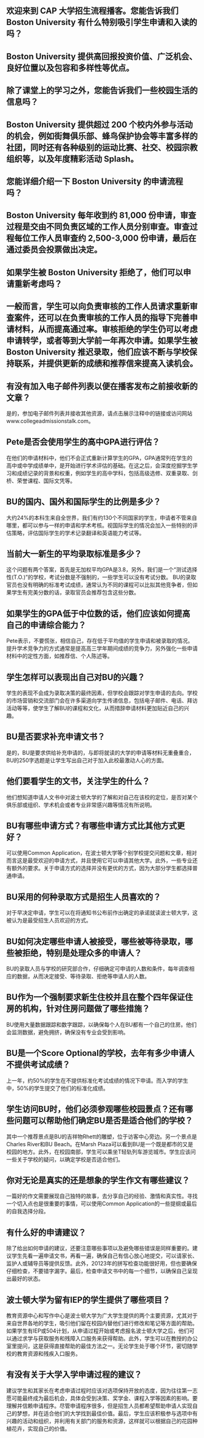 
## 欢迎来到 CAP 大学招生流程播客。您能告诉我们 Boston University 有什么特别吸引学生申请和入读的吗？

## Boston University 提供高回报投资价值、广泛机会、良好位置以及包容和多样性等优点。

## 除了课堂上的学习之外，您能告诉我们一些校园生活的信息吗？

## Boston University 提供超过 200 个校内外参与活动的机会，例如街舞俱乐部、蜂鸟保护协会等丰富多样的社团，同时还有各种级别的运动比赛、社交、校园宗教组织等，以及年度精彩活动 Splash。

## 您能详细介绍一下 Boston University 的申请流程吗？

## Boston University 每年收到约 81,000 份申请，审查过程是交由不同负责区域的工作人员分别审查。审查过程每位工作人员审查约 2,500-3,000 份申请，最后在通过委员会投票做出决定。

## 如果学生被 Boston University 拒绝了，他们可以申请重新考虑吗？

## 一般而言，学生可以向负责审核的工作人员请求重新审查案件，还可以在负责审核的工作人员的指导下完善申请材料，从而提高通过率。审核拒绝的学生仍可以考虑申请转学，或者等到大学前一年再次申请。如果学生被 Boston University 推迟录取，他们应该不断与学校保持联系，并提供更新的成绩和推荐信来提高入读机会。


## 有没有加入电子邮件列表以便在播客发布之前接收新的文章？ <br> 
是的，参加电子邮件列表并接收其他资源，请点击展示注释中的链接或访问网站www.collegeadmissionstalk.com。 
<br>

## Pete是否会使用学生的高中GPA进行评估？<br> 
在他们的申请材料中，他们不会正式重新计算学生的GPA，GPA通常列在学生的高中或中学成绩单中，是开始进行学术评估的基础。在这之后，会深度挖掘学生学习和成绩记录的背景和权重，例如学生的高中学科，包括高级选修、双重录取、剑桥、荣誉课程、国际文凭等。 
<br>

## BU的国内、国外和国际学生的比例是多少？<br> 
大约24%的本科生来自全世界，我们有约130个不同国家的学生，申请者不管来自哪里，都可以参与一样的申请和学术考核。视国际学生的情况会加入一些特别的评估策略，评估国际学生的学术记录翻译和英语能力考试等。 
<br>

## 当前大一新生的平均录取标准是多少？<br> 
这个问题有两个答案，首先是无加权平均GPA是3.8，另外，我们是一个“测试选择性(T.O.)”的学校，考试分数是不强制的，一些学生可以没有考试分数。 BU的录取官员也没有明确的标准考试成绩，通常认为不同的课程可以比拟其他竞争者，但如果学生有完美分数的话，录取官员会推荐包含这些分数。 
<br>

## 如果学生的GPA低于中位数的话，他们应该如何提高自己的申请综合能力？<br> 
Pete表示，不要慌张，相信自己，存在低于平均值的学生申请和被录取的情况。提升学术竞争力的方式通常是提高高三学年期间成绩的竞争力，另外强化一些申请材料中的定性方面，如推荐信、个人陈述等。 
<br>

## 学生怎样可以表现出自己对BU的兴趣？<br> 
学生的表现不会成为录取决策的最终因素，但学校会跟踪对学生申请的去向。学校的市场营销和交流部门会在许多渠道向学生传递信息，包括电子邮件、电话、拜访活动等等，使学生了解BU的课程和文化，从而措辞申请材料更加贴近自己的兴趣。 
<br>

## BU是否要求补充申请文书？<br> 
是的，BU是要求供给补充申请的，与即将就读的大学的申请等材料无重叠重合，BU的250字选题是让学生写出自己对于加入此校最激动人心的方面。


## 他们要看学生的文书，关注学生的什么？ 

他们想知道申请人文书中对波士顿大学的了解和对自己在该校的定位，是否对某个俱乐部或组织、学术机会或者专业非常感兴趣等情况有所说明。 


## BU有哪些申请方式？有哪些申请方式比其他方式更好？ 

可以使用Common Application，在波士顿大学等个别学校提交问题和文章，相对而言这是最受欢迎的申请方式，并且使用它可以申请其他大学。此外，一些专业还有额外的要求。关于申请方式的选择并没有更优的方式，因为大部分学生都选择普通申请。 


## BU采用的何种录取方式是招生人员喜欢的？ 

对于早决定申请，学生可以在将通知书公布前作出确定的承诺就读波士顿大学，这被认为是最受招生人员欢迎的方式。 


## BU如何决定哪些申请人被接受，哪些被等待录取，哪些被拒绝，特别是处理众多的申请人？ 

BU的录取人员与学校的研究部合作，仔细确定可申请的人数和条件，每年调查相应的数据，从而决定接受、等待录取、拒绝等申请人的人数。


## BU作为一个强制要求新生住校并且在整个四年保证住房的机构，针对住房问题做了哪些措施？

BU使用大量数据跟踪和数字跟踪，以确保每个人在BU都有一个自己的住房。他们会监测数据，避免拥挤，确保没有专业会受到影响。 


## BU是一个Score Optional的学校，去年有多少申请人不提供考试成绩？

上一年，约50%的学生在不提供标准化考试成绩的情况下申请。而入学的学生中，50%的学生提交了他们的标准化成绩。 


## 学生访问BU时，他们必须参观哪些校园景点？还有哪些问题可以帮助他们确定BU是否是适合他们的学校？

其中一个推荐景点是BU的吉祥物Rhett的雕塑，位于访客中心旁边。另一个景点是Charles River和BU Beach。在Marsh Plaza可以看到BU是一个既是都市的又是校园的地方。此外，在校园南部，学生可以乘坐T轻轨列车游览城市。学生应该问一些关于学校的疑问，以确定学校是否适合他们。 


## 你对无论是真实的还是想象的学生作文有哪些建议？

一篇好的作文需要展现自己独特的故事，去分享自己的经验、激情和真实性。寻找一个切入点也是很重要的事情，可以使用Common Application的一些提纲或最后的自我选择分段。


## 有什么好的申请建议？

除了给出如何申请的建议，还要注意哪些事项以及避免哪些错误是同样重要的。建议学生先看一遍申请文书，再看一遍，确保自己有信心放心地提交，可以请家长、监护人或辅导员等提供反馈。此外，20123年的拼写检查功能很好用，但也要确保仔细检查，不要错字漏字。最后，检查申请文书中的每一个细节，以确保自己呈现出最好的状态。
 

## 波士顿大学为留有IEP的学生提供了哪些项目？

教育资源中心和写作中心是波士顿大学为广大学生提供的两个主要资源，尤其对于来自世界各地的学生，吸引他们留在校园内替他们进行修改和笔记等方面的帮助。如果学生有IEP或504计划，从申请过程开始或考虑报名波士顿大学之后，他们可以通过求学与获取服务和残障入口服务来获得帮助。此外，学生可以在教授的办公室里提问，这是获得直接帮助的最佳方法之一。无论学生处于哪个环节，密切随学校的教育资源和残疾入口服务。
 

## 有没有关于大学入学申请过程的建议？

建议学生和其家长在考虑申请过程时应该对选项保持开放的态度，因为往往第一志愿可能最终成为最后机会，具体会受到决策、奖学金、课程入学等因素的影响。要理解并信赖申请程序。尽管申请程序很多，但是招生人员都希望帮助申请人实现自己的梦想，并在适合他们的大学找到最佳价值。最后，学生应该积极参与选项中有兴趣的活动和组织，并利用有关部门的服务和资源，这样就可以根据自己的花园种植花卉，实现自己的价值。

